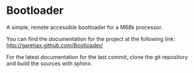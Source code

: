 Bootloader
==========

A simple, remote accessible bootloader for a M68k processor.

You can find the documentation for the project at the following link:
http://garetjax.github.com/Bootloader/

For the latest documentation for the last commit, clone the git repository and
build the sources with sphinx.